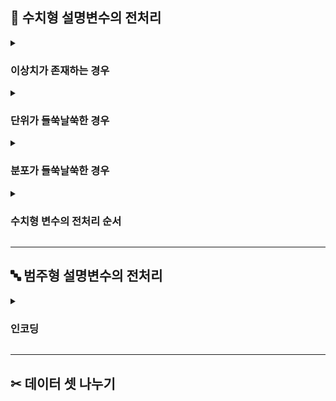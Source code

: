 ## 🔢 수치형 설명변수의 전처리

<details><summary><h3>이상치가 존재하는 경우</h3></summary>

- **이상치(Outlier)**
    - **정의 : 관측된 데이터의 범위에서 지나치게 벗어나 값이 매우 크거나 작은 값**

    - **이상치의 판별**
        - 제1사분위수와 제3사분위수가 상식과 부합하지 않는다면 데이터 세트가 잘못된 것으로 판단함
        - boxplot 등 분포 시각화 툴을 활용하여 이상치 존재 가능성 여부를 확인함
        - 이상치가 존재할 가능성이 있다고 판단되면 이상치 탐지 기법을 통해 이상치를 규정하고 처리함

    - **이상치의 탐지 : Turkey Fence 기법**
        - 정의 : 사분위 범위(InterQuartile Range; IQR)을 활용하여 이상치를 판별하는 기법
            - **사분위 범위(IQR)** : 제3사분위수(Q3) - 제1사분위수(Q1)

        - 이상치를 상한값을 초과하거나 하한값에 미달한 값으로 규정함
            - **하한값(lower_value)** : $Q1-IQR \times 1.5$
            - **상한값(upper_value)** : $Q3+IQR \times 1.5$

    - **이상치의 처리 : 통상적으로는 상한값 및 하한값으로 대체함**

- **사용 방법**

    ```
    from sklearn.preprocessing import RobustScaler
    
    # Turkey Fence 기법에 기반한 이상치 탐지 및 처리기 RobustScaler 인스턴스 생성
    scaler = RobustScaler()

    # 이상치 탐지
    scaler.fit(X_train)

    # 이상치 처리
    X_train = scaler.transform(X_train)
    ```

- **다음을 통해 스케일러의 정보를 확인할 수 있음**
    - `center_` : 중앙값
    - `scale_` : 사분위 범위

</details>

<details><summary><h3>단위가 들쑥날쑥한 경우</h3></summary>

- **정규화(Normalization)**
    - 정의 : 값의 범위를 특정하고 모든 설명변수의 분포를 해당 범위로 확대 혹은 축소함
    - 목적 : 모든 설명변수의 크기를 통일하여 설명변수 간 상대적 크기가 주는 영향력을 최소화함
    - 통상적으로는 최대값을 1, 음수가 존재하면 최소값을 -1, 존재하지 않으면 최소값을 0으로 변환함
    
    ### $$x_{new}=\frac{x_i-min(x)}{max(x)-min(x)}$$

- **사용 방법**

    ```
    from sklearn.preprocessing import MinMaxScaler
    
    # 정규화 처리기 MinMaxScaler 인스턴스 생성
    scaler = MinMaxScaler()

    # 최대최소 변환을 위한 분포 탐색
    scaler.fit(X_train)

    # 정규화
    X_train = scaler.transform(X_train)
    ```

</details>

<details><summary><h3>분포가 들쑥날쑥한 경우</h3></summary>

- **표준화(Standardization)**
    - 정의 : 값의 분포를 평균이 0, 분산이 1인 표준정규분포(가우시안 정규 분포) 형태로 변환함
    - 목적 : 모든 설명변수의 형태를 통계 분석의 가정에 부합하는 형태로 변환함

    ### $$x_{new}=\frac{x_i-mean(x)}{std(x)}$$

- **사용 방법**

    ```
    from sklearn.preprocessing import StandardScaler
    
    # 표준화 처리기 StandardScaler 인스턴스 생성
    scaler = StandardScaler()

    # 평균 및 분산 탐색
    scaler.fit(X_train)

    # 표준화
    X_train = scaler.transform(X_train)
    ```

</details>

<details><summary><h3>수치형 변수의 전처리 순서</h3></summary>

![스케일링 차이](https://user-images.githubusercontent.com/116495744/222521330-0df348d5-05a0-4a45-9c4c-5591550ff2d2.jpeg)

- 이상치가 존재할 경우 정규화 과정에서 분포가 비정상적으로 촘촘해질 가능성이 높음
- 따라서 `RobustScaler` 👉  `StandardScaler` 👉 `MinMaxScaler` 순으로 스케일링할 것을 권장함

</details>

---

## 🔤 범주형 설명변수의 전처리

<details><summary><h3>인코딩</h3></summary>

</details>

---

## ✂︎ 데이터 셋 나누기